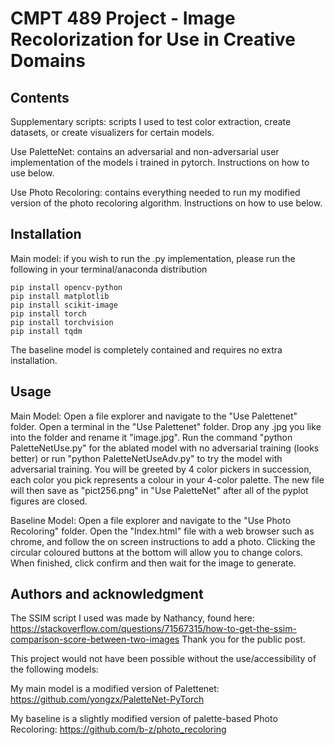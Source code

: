 # CMPT 489 Project - Image Recolorization for Use in Creative Domains

## Contents
Supplementary scripts: scripts I used to test color extraction, create datasets, or create visualizers for certain models.

Use PaletteNet: contains an adversarial and non-adversarial user implementation of the models i trained in pytorch. Instructions on how to use below.

Use Photo Recoloring: contains everything needed to run my modified version of the photo recoloring algorithm. Instructions on how to use below.


## Installation
Main model: if you wish to run the .py implementation, please run the following in your terminal/anaconda distribution
```
pip install opencv-python
pip install matplotlib
pip install scikit-image
pip install torch
pip install torchvision
pip install tqdm
```
The baseline model is completely contained and requires no extra installation.

## Usage
Main Model: Open a file explorer and navigate to the "Use Palettenet" folder. Open a terminal in the "Use Palettenet" folder. Drop any .jpg you like into the folder and rename it "image.jpg". Run the command "python PaletteNetUse.py" for the ablated model with no adversarial training (looks better) or run "python PaletteNetUseAdv.py" to try the model with adversarial training.
You will be greeted by 4 color pickers in succession, each color you pick represents a colour in your 4-color palette. The new file will then save as "pict256.png" in "Use PaletteNet" after all of the pyplot figures are closed.

Baseline Model: Open a file explorer and navigate to the "Use Photo Recoloring" folder. Open the "Index.html" file with a web browser such as chrome, and follow the on screen instructions to add a photo. Clicking the circular coloured buttons at the bottom will allow you to change colors. When finished, click confirm and then wait for the image to generate.

## Authors and acknowledgment
The SSIM script I used was made by Nathancy, found here: https://stackoverflow.com/questions/71567315/how-to-get-the-ssim-comparison-score-between-two-images
Thank you for the public post.

This project would not have been possible without the use/accessibility of the following models:

My main model is a modified version of Palettenet: https://github.com/yongzx/PaletteNet-PyTorch

My baseline is a slightly modified version of palette-based Photo Recoloring: https://github.com/b-z/photo_recoloring
